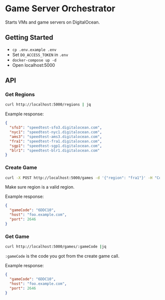 # Game Server Orchestrator

Starts VMs and game servers on DigitalOcean.

## Getting Started

- `cp .env.example .env`
- Set `DO_ACCESS_TOKEN` in `.env`
- `docker-compose up -d`
- Open localhost:5000

## API

### Get Regions

```sh
curl http://localhost:5000/regions | jq
```

Example response:

```json
{
  "sfo3": "speedtest-sfo3.digitalocean.com",
  "nyc1": "speedtest-nyc1.digitalocean.com",
  "ams3": "speedtest-ams3.digitalocean.com",
  "fra1": "speedtest-fra1.digitalocean.com",
  "sgp1": "speedtest-sgp1.digitalocean.com",
  "blr1": "speedtest-blr1.digitalocean.com"
}
```

### Create Game

```sh
curl -X POST http://localhost:5000/games -d '{"region": "fra1"}' -H "Content-Type: application/json" | jq
```

Make sure region is a valid region.

Example response:

```json
{
  "gameCode": "6DDC10",
  "host": "foo.example.com",
  "port": 2646
}
```

### Get Game

```sh
curl http://localhost:5000/games/:gameCode |jq
```

`:gameCode` is the code you got from the create game call.

Example response:

```json
{
  "gameCode": "6DDC10",
  "host": "foo.example.com",
  "port": 2646
}
```
